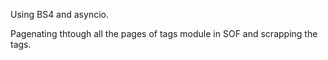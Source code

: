 Using BS4 and asyncio.

Pagenating thtough all the pages of tags module in SOF and scrapping the tags.
